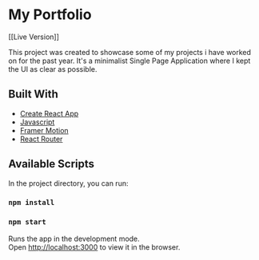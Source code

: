 # My Portfolio
[[Live Version]]

This project was created to showcase some of my projects i have worked on for the past year. It's a minimalist Single Page Application where I kept the UI as clear as possible.

## Built With
* [Create React App](https://github.com/facebook/create-react-app)
* [Javascript](https://www.javascript.com/)
* [Framer Motion](https://www.framer.com/motion/)
* [React Router](https://reactrouter.com/)

## Available Scripts

In the project directory, you can run:

### `npm install`

### `npm start`

Runs the app in the development mode.\
Open [http://localhost:3000](http://localhost:3000) to view it in the browser.

